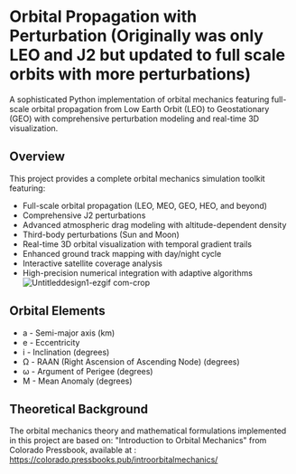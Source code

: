 # Orbital Propagation with Perturbation (Originally was only LEO and J2 but updated to full scale orbits with more perturbations)
A sophisticated Python implementation of orbital mechanics featuring full-scale orbital propagation from Low Earth Orbit (LEO) to Geostationary (GEO) with comprehensive perturbation modeling and real-time 3D visualization.
## Overview
This project provides a complete orbital mechanics simulation toolkit featuring:

- Full-scale orbital propagation (LEO, MEO, GEO, HEO, and beyond)
- Comprehensive J2 perturbations
- Advanced atmospheric drag modeling with altitude-dependent density
- Third-body perturbations (Sun and Moon)
- Real-time 3D orbital visualization with temporal gradient trails
- Enhanced ground track mapping with day/night cycle
- Interactive satellite coverage analysis
- High-precision numerical integration with adaptive algorithms![Untitleddesign1-ezgif com-crop](https://github.com/user-attachments/assets/e414ba85-203f-4b0d-86ec-058f9996721e)

## Orbital Elements
- a - Semi-major axis (km)
- e - Eccentricity
- i - Inclination (degrees)
- Ω - RAAN (Right Ascension of Ascending Node) (degrees)
- ω - Argument of Perigee (degrees)
- M - Mean Anomaly (degrees)
## Theoretical Background
The orbital mechanics theory and mathematical formulations implemented in this project are based on:
"Introduction to Orbital Mechanics" from Colorado Pressbook, available at : https://colorado.pressbooks.pub/introorbitalmechanics/
